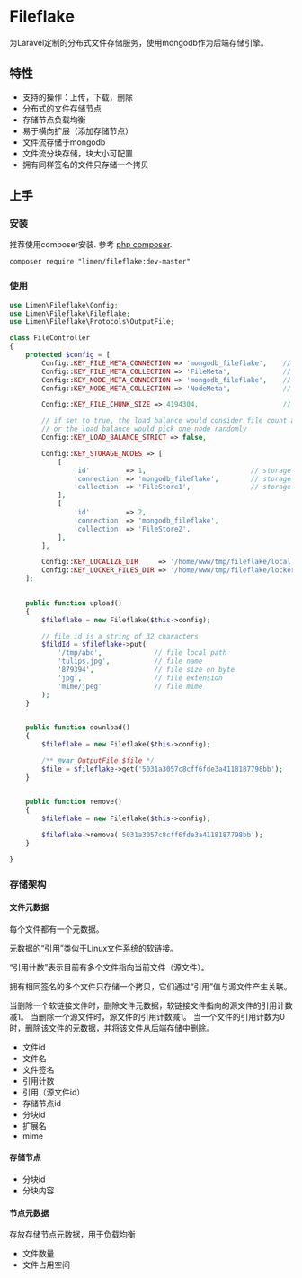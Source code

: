# Fileflake

为Laravel定制的分布式文件存储服务，使用mongodb作为后端存储引擎。

## 特性
+ 支持的操作：上传，下载，删除
+ 分布式的文件存储节点
+ 存储节点负载均衡
+ 易于横向扩展（添加存储节点）
+ 文件流存储于mongodb
+ 文件流分块存储，块大小可配置
+ 拥有同样签名的文件只存储一个拷贝

## 上手

### 安装

推荐使用composer安装. 参考 [php composer](https://getcomposer.org/ "").
```
composer require "limen/fileflake:dev-master"
```

### 使用

```php
use Limen\Fileflake\Config;
use Limen\Fileflake\Fileflake;
use Limen\Fileflake\Protocols\OutputFile;

class FileController
{
    protected $config = [
        Config::KEY_FILE_META_CONNECTION => 'mongodb_fileflake',    // file meta connection
        Config::KEY_FILE_META_COLLECTION => 'FileMeta',             // file meta collection
        Config::KEY_NODE_META_CONNECTION => 'mongodb_fileflake',    // node meta connection
        Config::KEY_NODE_META_COLLECTION => 'NodeMeta',             // node meta collection

        Config::KEY_FILE_CHUNK_SIZE => 4194304,                     // chunk size on byte

        // if set to true, the load balance would consider file count and file volume of each storage node,
        // or the load balance would pick one node randomly
        Config::KEY_LOAD_BALANCE_STRICT => false,

        Config::KEY_STORAGE_NODES => [
            [
                'id'         => 1,                          // storage node id, should be unique and unmodifiable
                'connection' => 'mongodb_fileflake',        // storage node connection
                'collection' => 'FileStore1',               // storage node collection
            ],
            [
                'id'         => 2,
                'connection' => 'mongodb_fileflake',
                'collection' => 'FileStore2',
            ],
        ],

        Config::KEY_LOCALIZE_DIR     => '/home/www/tmp/fileflake/local',    // the temp local files stored in this directory
        Config::KEY_LOCKER_FILES_DIR => '/home/www/tmp/fileflake/locker',   // the locker files stored in this directory
    ];
    

    public function upload()
    {
        $fileflake = new Fileflake($this->config);

        // file id is a string of 32 characters
        $fildId = $fileflake->put(
            '/tmp/abc',             // file local path
            'tulips.jpg',           // file name
            '879394',               // file size on byte
            'jpg',                  // file extension
            'mime/jpeg'             // file mime
        );
    }
    

    public function download()
    {
        $fileflake = new Fileflake($this->config);

        /** @var OutputFile $file */
        $file = $fileflake->get('5031a3057c8cff6fde3a4118187798bb');
    }
    

    public function remove()
    {
        $fileflake = new Fileflake($this->config);

        $fileflake->remove('5031a3057c8cff6fde3a4118187798bb');
    }

}
```

### 存储架构

#### 文件元数据

每个文件都有一个元数据。

元数据的“引用”类似于Linux文件系统的软链接。

“引用计数”表示目前有多个文件指向当前文件（源文件）。

拥有相同签名的多个文件只存储一个拷贝，它们通过“引用”值与源文件产生关联。

当删除一个软链接文件时，删除文件元数据，软链接文件指向的源文件的引用计数减1。
当删除一个源文件时，源文件的引用计数减1。
当一个文件的引用计数为0时，删除该文件的元数据，并将该文件从后端存储中删除。

+ 文件id
+ 文件名
+ 文件签名
+ 引用计数
+ 引用（源文件id）
+ 存储节点id
+ 分块id
+ 扩展名
+ mime

#### 存储节点

+ 分块id
+ 分块内容

#### 节点元数据
存放存储节点元数据，用于负载均衡

+ 文件数量
+ 文件占用空间
